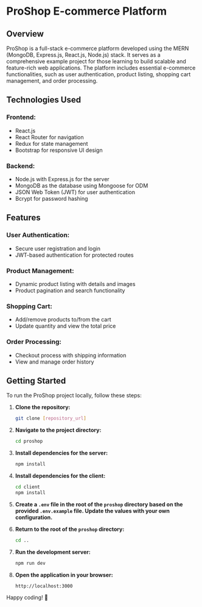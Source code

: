 # ProShop E-commerce Platform

## Overview

ProShop is a full-stack e-commerce platform developed using the MERN (MongoDB, Express.js, React.js, Node.js) stack. It serves as a comprehensive example project for those learning to build scalable and feature-rich web applications. The platform includes essential e-commerce functionalities, such as user authentication, product listing, shopping cart management, and order processing.

## Technologies Used

### Frontend:
- React.js
- React Router for navigation
- Redux for state management
- Bootstrap for responsive UI design

### Backend:
- Node.js with Express.js for the server
- MongoDB as the database using Mongoose for ODM
- JSON Web Token (JWT) for user authentication
- Bcrypt for password hashing

## Features

### User Authentication:
- Secure user registration and login
- JWT-based authentication for protected routes

### Product Management:
- Dynamic product listing with details and images
- Product pagination and search functionality

### Shopping Cart:
- Add/remove products to/from the cart
- Update quantity and view the total price

### Order Processing:
- Checkout process with shipping information
- View and manage order history

## Getting Started

To run the ProShop project locally, follow these steps:

1. **Clone the repository:**
    ```bash
    git clone [repository_url]
    ```

2. **Navigate to the project directory:**
    ```bash
    cd proshop
    ```

3. **Install dependencies for the server:**
    ```bash
    npm install
    ```

4. **Install dependencies for the client:**
    ```bash
    cd client
    npm install
    ```

5. **Create a `.env` file in the root of the `proshop` directory based on the provided `.env.example` file. Update the values with your own configuration.**

6. **Return to the root of the `proshop` directory:**
    ```bash
    cd ..
    ```

7. **Run the development server:**
    ```bash
    npm run dev
    ```

8. **Open the application in your browser:**
    ```
    http://localhost:3000
    ```

Happy coding! 🚀
